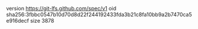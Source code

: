 version https://git-lfs.github.com/spec/v1
oid sha256:3fbbc0547b10d70d8d22f244192433fda3b21c8fa10bb9a2b7470ca5e916decf
size 3878
